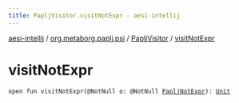 ```yaml
---
title: PapljVisitor.visitNotExpr - aesi-intellij
---
```


[aesi-intellij](../../index.html) / [org.metaborg.paplj.psi](../index.html) / [PapljVisitor](index.html) / [visitNotExpr](.)

# visitNotExpr

`open fun visitNotExpr(@NotNull o: @NotNull `[`PapljNotExpr`](../-paplj-not-expr/index.html)`): `[`Unit`](https://kotlinlang.org/api/latest/jvm/stdlib/kotlin/-unit/index.html)